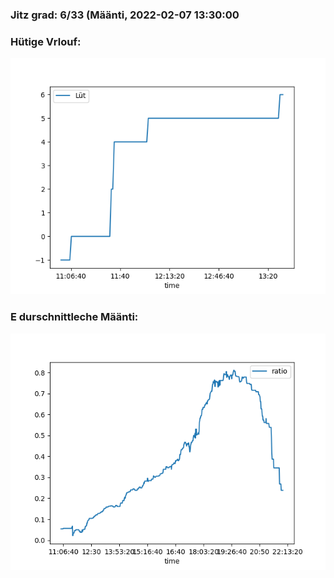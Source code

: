 ### Jitz grad: 6/33 (Määnti, 2022-02-07 13:30:00

### Hütige Vrlouf:
![Graph](Today.png)

### E durschnittleche Määnti:
![Graph](Määnti.png)